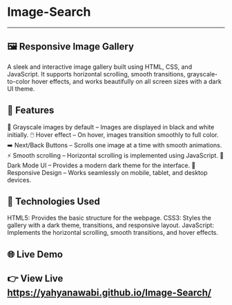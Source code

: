 # Image-Search
---
🖼️ Responsive Image Gallery
---
A sleek and interactive image gallery built using HTML, CSS, and JavaScript. It supports horizontal scrolling, smooth transitions, grayscale-to-color hover effects, and works beautifully on all screen sizes with a dark UI theme.


🚀 Features
---
🎨 Grayscale images by default – Images are displayed in black and white initially.
🖱️ Hover effect – On hover, images transition smoothly to full color.
➡️ Next/Back Buttons – Scrolls one image at a time with smooth animations.
⚡ Smooth scrolling – Horizontal scrolling is implemented using JavaScript.
🌙 Dark Mode UI – Provides a modern dark theme for the interface.
📱 Responsive Design – Works seamlessly on mobile, tablet, and desktop devices.


🚀 Technologies Used
---
HTML5: Provides the basic structure for the webpage.
CSS3: Styles the gallery with a dark theme, transitions, and responsive layout.
JavaScript: Implements the horizontal scrolling, smooth transitions, and hover effects.


🌐 Live Demo
---
👉 View Live     https://yahyanawabi.github.io/Image-Search/
---
